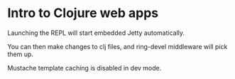 # Intro to Clojure web apps

Launching the REPL will start embedded Jetty automatically.

You can then make changes to clj files, and ring-devel middleware will pick them up.

Mustache template caching is disabled in dev mode.
